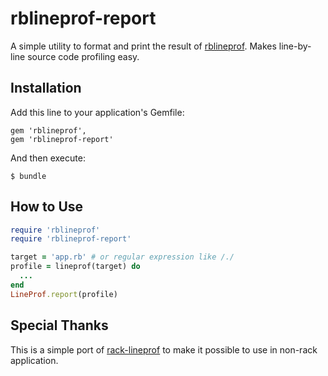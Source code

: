 # rblineprof-report

A simple utility to format and print the result of [rblineprof](https://github.com/tmm1/rblineprof).
Makes line-by-line source code profiling easy.

## Installation

Add this line to your application's Gemfile:

```
gem 'rblineprof',
gem 'rblineprof-report'
```

And then execute:

```
$ bundle
```

## How to Use

```rb
require 'rblineprof'
require 'rblineprof-report'

target = 'app.rb' # or regular expression like /./
profile = lineprof(target) do
  ...
end
LineProf.report(profile)
```

## Special Thanks

This is a simple port of [rack-lineprof](https://github.com/kainosnoema/rack-lineprof) to make it possible to use in non-rack application.
